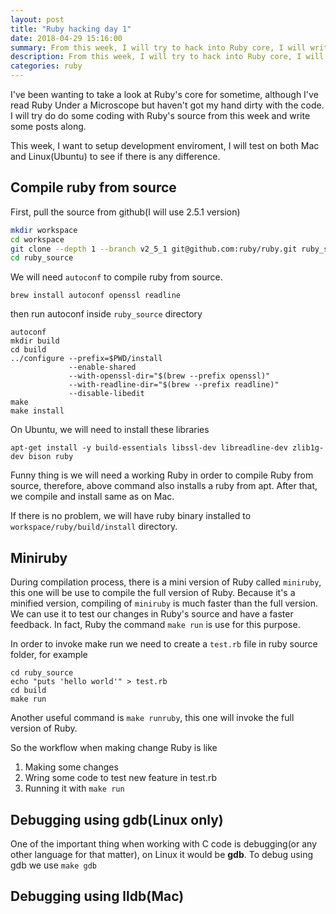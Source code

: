 ```yaml
---
layout: post
title: "Ruby hacking day 1"
date: 2018-04-29 15:16:00
summary: From this week, I will try to hack into Ruby core, I will write blog posts along
description: From this week, I will try to hack into Ruby core, I will write blog posts along
categories: ruby
---
```


I've been wanting to take a look at Ruby's core for sometime, although I've read Ruby Under a Microscope but haven't got my hand dirty with the code. I will try do do some coding with Ruby's source from this week and write some posts along.

This week, I want to setup development enviroment, I will test on both Mac and Linux(Ubuntu) to see if there is any difference.

## Compile ruby from source

First, pull the source from github(I will use 2.5.1 version)

~~~~ bash
mkdir workspace
cd workspace
git clone --depth 1 --branch v2_5_1 git@github.com:ruby/ruby.git ruby_source
cd ruby_source
~~~~

We will need `autoconf` to compile ruby from source.

~~~
brew install autoconf openssl readline
~~~

then run autoconf inside `ruby_source` directory

~~~
autoconf
mkdir build
cd build
../configure --prefix=$PWD/install
             --enable-shared 
             --with-openssl-dir="$(brew --prefix openssl)" 
             --with-readline-dir="$(brew --prefix readline)" 
             --disable-libedit
make
make install
~~~

On Ubuntu, we will need to install these libraries

~~~
apt-get install -y build-essentials libssl-dev libreadline-dev zlib1g-dev bison ruby
~~~

Funny thing is we will need a working Ruby in order to compile Ruby from source, therefore, above command also installs a ruby from apt. After that, we compile and install same as on Mac.

If there is no problem, we will have ruby binary installed to `workspace/ruby/build/install` directory.

## Miniruby
During compilation process, there is a mini version of Ruby called `miniruby`, this one will be use to compile the full version of Ruby. Because it's a minified version, compiling of `miniruby` is much faster than the full version. We can use it to test our changes in Ruby's source and have a faster feedback. In fact, Ruby the command `make run` is use for this purpose.

In order to invoke make run we need to create a `test.rb` file in ruby source folder, for example

~~~
cd ruby_source
echo "puts 'hello world'" > test.rb
cd build
make run
~~~

Another useful command is `make runruby`, this one will invoke the full version of Ruby.

So the workflow when making change Ruby is like

1. Making some changes
2. Wring some code to test new feature in test.rb
3. Running it with `make run`

## Debugging using gdb(Linux only)

One of the important thing when working with C code is debugging(or any other language for that matter), on Linux it would be __gdb__.
To debug using gdb we use `make gdb`

## Debugging using lldb(Mac)
